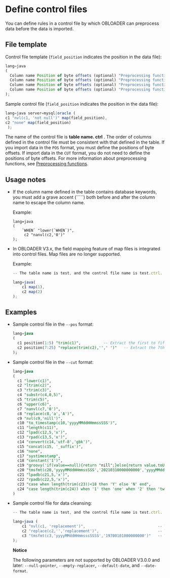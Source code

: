 Define control files 
=========================================

You can define rules in a control file by which OBLOADER can preprocess data before the data is imported. 

File template 
----------------------------------

Control file template (`field_position` indicates the position in the data file):

```javascript
lang=java 
(
  Column name Position of byte offsets (optional) "Preprocessing function" (optional) Mapping definition (optional),
  Column name Position of byte offsets (optional) "Preprocessing function" (optional) Mapping definition (optional),
  Column name Position of byte offsets (optional) "Preprocessing function" (optional) Mapping definition (optional),
  Column name Position of byte offsets (optional) "Preprocessing function" (optional) Mapping definition (optional)
);
```



Sample control file (`field_position` indicates the position in the data file):

```JavaScript
lang=java server=mysql|oracle (     
c1 "nvl(c1, 'not null')" map(field_position),     
c2 "none" map(field_position)
 );
```



The name of the control file is **table name. ctrl** . The order of columns defined in the control file must be consistent with that defined in the table. If you import data in the `POS` format, you must define the positions of byte offsets. If import data in the `CUT` format, you do not need to define the positions of byte offsets. For more information about preprocessing functions, see [Preprocessing functions](../../../300.OBDUMPER/200.obdumper-user-guide/400.obdumper-data-processing/200.obdumper-preprocessing-functions.md).

Usage notes 
--------------------------------

* If the column name defined in the table contains database keywords, you must add a grave accent (`````) both before and after the column name to escape the column name. 

  Example:

  ```unknow
  lang=java
  (
      `WHEN` "lower(`WHEN`)",
       c2 "nanvl(c2,'0')"
  );
  ```

  

* In OBLOADER V3.x, the field mapping feature of map files is integrated into control files. Map files are no longer supported. 

  Example:

  ```javascript
  -- The table name is test, and the control file name is test.ctrl. Configurations:
  
  lang=java(
      c1 map(1),
      c2 map(2)
  );
  ```

  




Examples 
-----------------------------

* Sample control file in the `--pos` format:

  ```sql
  lang=java
  (
    c1 position(1:5) "trim(c1)",          -- Extract the first to fifth bytes of characters from values in Column c1 and truncate the leading and trailing spaces of the result.
    c2 position(7:25) "replace(trim(c2),'',' ')"   -- Extract the 7th to 25th bytes of characters from values in Column c2, truncate the leading and trailing spaces of the result, and replace empty characters with spaces.
  );
  ```

  

* Sample control file in the `--cut` format:

  ```sql
  lang=java
  (
    c1 "lower(c1)",                                                                                 -- Convert letters of values in Column c1 to lowercase.
    c2 "ltrim(c2)",                                                                                 -- Truncate leading spaces of values in Column c2.
    c3 "rtrim(c3)",                                                                                 -- Truncate trailing spaces of values in Column c3.
    c4 "substr(c4,0,5)",                                                                            -- Extract a substring of five characters from values in Column c4. The extraction starts from the first byte of each value.
    c5 "trim(c5)",                                                                                  -- Truncate leading and trailing spaces of values in Column c5.
    c6 "upper(c6)",                                                                                 -- Convert letters of values in Column c6 to uppercase.
    c7 "nanvl(c7,'0')",                                                                             -- Verify values in Column c7 and return 0 for non-numeric values.
    c8 "replace(c8,'a','A')",                                                                       -- Replace Letter 'a' of values in Column c8 with Letter 'A'.
    c9 "nvl(c9,'nill')",                                                                            -- Verify whether values in Column c9 are null and return nill for null values.
    c10 "to_timestamp(c10,'yyyyMMddHHmmssSSS')",                                                    -- Convert values in Column c10 to the yyyy-MM-dd HH:mm:ss.SSS format. Return null if formatting fails.
    c11 "length(c11)",                                                                              -- Calculate the length of values in Column c11.
    c12 "lpad(c12,5,'x')",                                                                          -- Append a string of five 'x' to the left of values in Column c12.
    c13 "rpad(c13,5,'x')",                                                                          -- Append a string of five 'x' to the right of values in Column c13.
    c14 "convert(c14,'utf-8','gbk')",                                                               -- Convert the encoding of values in Column c14 from GBK to UTF-8.
    c15 "concat(c15, '_suffix')",                                                                   -- Concatenate values in Column c15 with a specific constant.
    c16 "none",                                                                                     -- Do not process values in Column c16.
    c17 "systimestamp",                                                                             -- Do not process values in Column c17.
    c18 "constant('1')",                                                                            -- Do not process values in Column c18. Return a constant 1.
    c19 "groovy('if(value==null){return "nill";}else{return value.toUpperCase();}')",               -- Pass the values in Column c19 to a dynamic function for processing.
    c20 "tmsfmt(c20,'yyyyMMddHHmmssSSS','20210310000000000','yyyyMMddHHmmssSSS')",                  -- Verify the dates of values in Column c20. If the verification fails, return the default value.
    c21 "lpadb(c21,5,'x')",                                                                         -- Append five single-byte 'x' to the left of values in Column c21.
    c22 "rpadb(c22,5,'x')",                                                                         -- Append five single-byte 'x' to the right of values in Column c22.
    c23 "case when length(trim(c23))<18 then 'Y' else 'N' end",                                     -- Verify whether values in Column c23 match the specified condition. If yes, return 'Y'.
    c24 "case length(trim(c24)) when '1' then 'one' when '2' then 'two' else 'unknown' end",        -- Verify whether values in Column c24 are equal to the specified value. If yes, return the corresponding value.
  )
  ```

  

* Sample control file for data cleansing:

  ```javascript
  -- The table name is test, and the control file name is test.ctrl. Configurations:
  
  lang=java (
      c1 "nvl(c1, 'replacement')",                                -- This is equivalent to --null-replacer 'replacement'.
      c2 "replace(c2,'','replacement')",                          -- This is equivalent to --empty-replacer 'replacement'.
      c3 "tmsfmt(c3,'yyyyMMddHHmmsssSSSS','19700101000000000')"   -- This is equivalent to --date-format 'yyyyMMddHHmmsssSSSS' --default-date '19700101000000000'.
  );
  ```

  
  **Notice**

  

  The following parameters are not supported by OBLOADER V3.0.0 and later: `--null-pointer`, `--empty-replacer`, `--default-date`, and `--date-format`.
  





